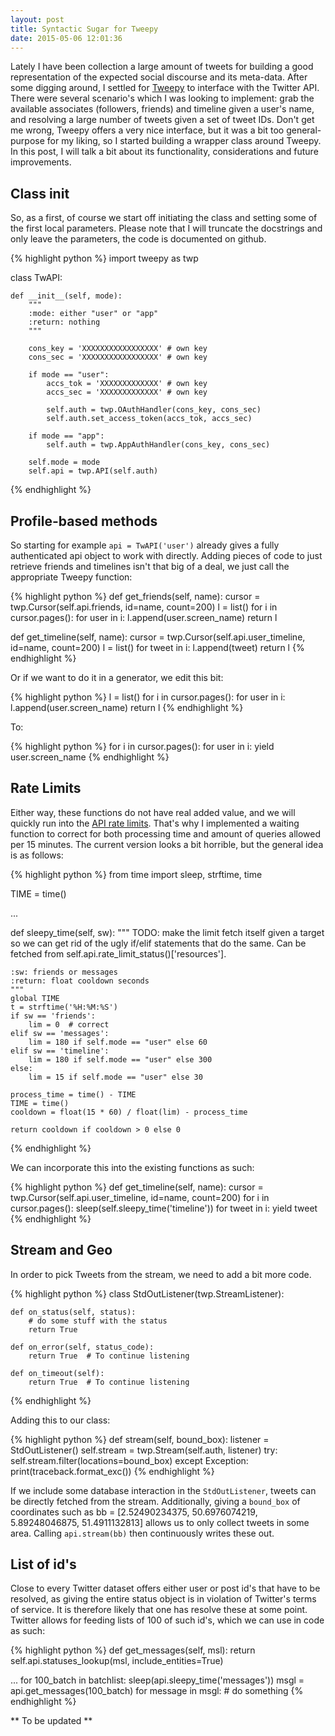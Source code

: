 ```yaml
---
layout: post
title: Syntactic Sugar for Tweepy
date: 2015-05-06 12:01:36
---
```


Lately I have been collection a large amount of tweets for building a good representation of the expected social discourse and its meta-data. After some digging around, I settled for [Tweepy](https://tweepy.readthedocs.org/) to interface with the Twitter API. There were several scenario's which I was looking to implement: grab the available associates (followers, friends) and timeline given a user's name, and resolving a large number of tweets given a set of tweet IDs. Don't get me wrong, Tweepy offers a very nice interface, but it was a bit too general-purpose for my liking, so I started building a wrapper class around Tweepy. In this post, I will talk a bit about its functionality, considerations and future improvements.

## Class __init__

So, as a first, of course we start off initiating the class and setting some of the first local parameters. Please note that I will truncate the docstrings and only leave the parameters, the code is documented on github.

{% highlight python %} 
import tweepy as twp

class TwAPI:

	def __init__(self, mode):
        """ 
        :mode: either "user" or "app"
        :return: nothing
        """

        cons_key = 'XXXXXXXXXXXXXXXXX' # own key
        cons_sec = 'XXXXXXXXXXXXXXXXX' # own key

        if mode == "user":
            accs_tok = 'XXXXXXXXXXXXX' # own key
            accs_sec = 'XXXXXXXXXXXXX' # own key

            self.auth = twp.OAuthHandler(cons_key, cons_sec)
            self.auth.set_access_token(accs_tok, accs_sec)

        if mode == "app":
            self.auth = twp.AppAuthHandler(cons_key, cons_sec)

        self.mode = mode
        self.api = twp.API(self.auth) 
{% endhighlight %}

## Profile-based methods

So starting for example `api = TwAPI('user')` already gives a fully authenticated api object to work with directly. Adding pieces of code to just retrieve friends and timelines isn't that big of a deal, we just call the appropriate Tweepy function:

{% highlight python %} 
def get_friends(self, name):
    cursor = twp.Cursor(self.api.friends, id=name, count=200)
    l = list()
    for i in cursor.pages():
        for user in i:
            l.append(user.screen_name)
        return l

def get_timeline(self, name):
    cursor = twp.Cursor(self.api.user_timeline, id=name, count=200)
    l = list()
        for tweet in i:
            l.append(tweet)
        return l
{% endhighlight %}

Or if we want to do it in a generator, we edit this bit:

{% highlight python %} 
l = list()
for i in cursor.pages():
    for user in i:
        l.append(user.screen_name)
return l
{% endhighlight %}

To:

{% highlight python %} 
for i in cursor.pages():
    for user in i:
        yield user.screen_name
{% endhighlight %}

## Rate Limits

Either way, these functions do not have real added value, and we will quickly run into the [API rate limits](https://dev.twitter.com/rest/public/rate-limits). That's why I implemented a waiting function to correct for both processing time and amount of queries allowed per 15 minutes. The current version looks a bit horrible, but the general idea is as follows:

{% highlight python %} 
from time import sleep, strftime, time

TIME = time()

...

def sleepy_time(self, sw):
    """
    TODO: make the limit fetch itself given a target so we can get
          rid of the ugly if/elif statements that do the same. Can
          be fetched from self.api.rate_limit_status()['resources'].

    :sw: friends or messages
    :return: float cooldown seconds
    """
    global TIME
    t = strftime('%H:%M:%S')
    if sw == 'friends':
        lim = 0  # correct
    elif sw == 'messages':
        lim = 180 if self.mode == "user" else 60
    elif sw == 'timeline':
        lim = 180 if self.mode == "user" else 300
    else:
    	lim = 15 if self.mode == "user" else 30
    
    process_time = time() - TIME
    TIME = time()
    cooldown = float(15 * 60) / float(lim) - process_time

    return cooldown if cooldown > 0 else 0
{% endhighlight %}

We can incorporate this into the existing functions as such:

{% highlight python %} 
def get_timeline(self, name):
    cursor = twp.Cursor(self.api.user_timeline, id=name, count=200)
    for i in cursor.pages():
        sleep(self.sleepy_time('timeline'))
        for tweet in i:
            yield tweet
{% endhighlight %}

## Stream and Geo

In order to pick Tweets from the stream, we need to add a bit more code. 

{% highlight python %} 
class StdOutListener(twp.StreamListener):

    def on_status(self, status):
        # do some stuff with the status
        return True

    def on_error(self, status_code):
        return True  # To continue listening

    def on_timeout(self):
        return True  # To continue listening

{% endhighlight %}

Adding this to our class:

{% highlight python %} 
def stream(self, bound_box):
    listener = StdOutListener()
    self.stream = twp.Stream(self.auth, listener)
    try:
        self.stream.filter(locations=bound_box)
    except Exception:
        print(traceback.format_exc())
{% endhighlight %}

If we include some database interaction in the `StdOutListener`, tweets can be directly fetched from the stream. Additionally, giving a `bound_box` of coordinates such as bb = [2.52490234375, 50.6976074219, 5.89248046875, 51.4911132813] allows us to only collect tweets in some area. Calling `api.stream(bb)` then continuously writes these out.

## List of id's

Close to every Twitter dataset offers either user or post id's that have to be resolved, as giving the entire status object is in violation of Twitter's terms of service. It is therefore likely that one has resolve these at some point. Twitter allows for feeding lists of 100 of such id's, which we can use in code as such:

{% highlight python %} 
def get_messages(self, msl):
    return self.api.statuses_lookup(msl, include_entities=True)

...
for 100_batch in batchlist:
	sleep(api.sleepy_time('messages'))
	msgl = api.get_messages(100_batch)
	for message in msgl:
		# do something
{% endhighlight %}

** To be updated **